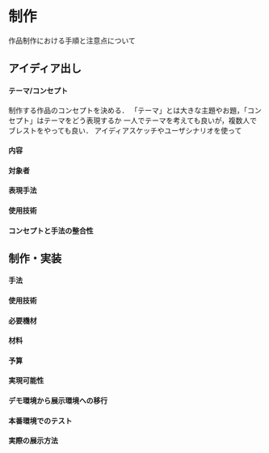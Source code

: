 # 制作
作品制作における手順と注意点について

## アイディア出し
#### テーマ/コンセプト
制作する作品のコンセプトを決める．
「テーマ」とは大きな主題やお題，「コンセプト」はテーマをどう表現するか
一人でテーマを考えても良いが，複数人でブレストをやっても良い．
アイディアスケッチやユーザシナリオを使って
#### 内容
#### 対象者
#### 表現手法
#### 使用技術
#### コンセプトと手法の整合性


## 制作・実装
#### 手法
#### 使用技術
#### 必要機材
#### 材料
#### 予算
#### 実現可能性
#### デモ環境から展示環境への移行
#### 本番環境でのテスト
#### 実際の展示方法